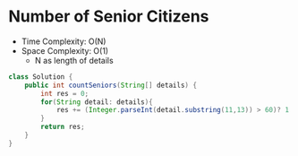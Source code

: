 # Number of Senior Citizens

- Time Complexity: O(N)
- Space Complexity: O(1)
  - N as length of details

```java
class Solution {
    public int countSeniors(String[] details) {
        int res = 0;
        for(String detail: details){
            res += (Integer.parseInt(detail.substring(11,13)) > 60)? 1: 0;
        }
        return res;
    }
}
```
